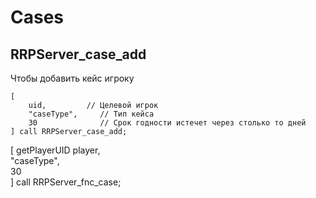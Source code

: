 # Cases

## RRPServer_case_add
Чтобы добавить кейс игроку

```sqf
[
    uid,         // Целевой игрок
    "caseType",     // Тип кейса
    30              // Срок годности истечет через столько то дней
] call RRPServer_case_add;
```

[
    getPlayerUID player,         
    "caseType",     
    30              
] call RRPServer_fnc_case;